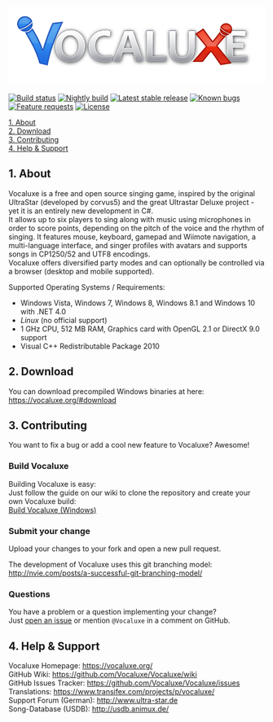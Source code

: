 ![Vocaluxe Logo](https://raw.githubusercontent.com/Vocaluxe/Vocaluxe/develop/Output/Graphics/Logo.png)  

[![Build status](https://ci.appveyor.com/api/projects/status/y9ylgebv14i7usxx/branch/develop?svg=true)](https://ci.appveyor.com/project/VocaluxeBuildBot/vocaluxe/branch/develop)
[![Nightly build](https://img.shields.io/badge/nightly%20build-latest-blue.svg)](https://vocaluxe.org/#download)
[![Latest stable release](https://img.shields.io/github/release/vocaluxe/Vocaluxe.svg?label=stable%20release)](https://vocaluxe.org/#download)
[![Known bugs](https://img.shields.io/github/issues-raw/vocaluxe/vocaluxe/bug.svg?label=known%20bugs)](https://github.com/Vocaluxe/Vocaluxe/labels/bug)
[![Feature requests](https://img.shields.io/github/issues-raw/vocaluxe/vocaluxe/feature%20request.svg?label=feature%20requests&colorB=007ec6)](https://github.com/Vocaluxe/Vocaluxe/labels/feature%20request)
[![License](https://img.shields.io/badge/licence-GPLv3-blue.svg)](https://github.com/Vocaluxe/Vocaluxe/blob/develop/LICENSE.txt)  

[1. About](#1-about)                     
[2. Download](#2-download)                     
[3. Contributing](#3-contributing)        
[4. Help & Support](#4-help--support)

## 1. About
Vocaluxe is a free and open source singing game, inspired by the original UltraStar (developed by corvus5) and the great Ultrastar Deluxe project - yet it is an entirely new development in C#.   
It allows up to six players to sing along with music using microphones in order to score points, depending on the pitch of the voice and the rhythm of singing.
It features mouse, keyboard, gamepad and Wiimote navigation, a multi-language interface, and singer profiles with avatars and supports songs in CP1250/52 and UTF8 encodings.   
Vocaluxe offers diversified party modes and can optionally be controlled via a browser (desktop and mobile supported).

Supported Operating Systems / Requirements:
- Windows Vista, Windows 7, Windows 8, Windows 8.1 and Windows 10 with .NET 4.0
- *Linux* (no official support)
- 1 GHz CPU, 512 MB RAM, Graphics card with OpenGL 2.1 or DirectX 9.0 support
- Visual C++ Redistributable Package 2010


## 2. Download                
You can download precompiled Windows binaries at here:
https://vocaluxe.org/#download

## 3. Contributing
You want to fix a bug or add a cool new feature to Vocaluxe? Awesome!

### Build Vocaluxe
Building Vocaluxe is easy:   
Just follow the guide on our wiki to clone the repository and create your own Vocaluxe build:   
[Build Vocaluxe (Windows)](https://github.com/Vocaluxe/Vocaluxe/wiki/HowTo:-Build-Vocaluxe-(Windows))

### Submit your change
Upload your changes to your fork and open a new pull request.

The development of Vocaluxe uses this git branching model:   
http://nvie.com/posts/a-successful-git-branching-model/

### Questions
You have a problem or a question implementing your change?   
Just [open an issue](https://github.com/Vocaluxe/Vocaluxe/issues/new) or mention `@Vocaluxe` in a comment on GitHub.

## 4. Help & Support
Vocaluxe Homepage: https://vocaluxe.org/  
GitHub Wiki:			https://github.com/Vocaluxe/Vocaluxe/wiki   
GitHub Issues Tracker:	https://github.com/Vocaluxe/Vocaluxe/issues   
Translations:			https://www.transifex.com/projects/p/vocaluxe/   
Support Forum (German):	http://www.ultra-star.de   
Song-Database (USDB):	http://usdb.animux.de/
